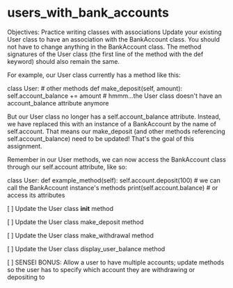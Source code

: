 # users_with_bank_accounts

Objectives:
Practice writing classes with associations
Update your existing User class to have an association with the BankAccount class. You should not have to change anything in the BankAccount class. The method signatures of the User class (the first line of the method with the def keyword) should also remain the same.

For example, our User class currently has a method like this:

class User:
    # other methods
    def make_deposit(self, amount):
    	self.account_balance += amount	# hmmm...the User class doesn't have an account_balance attribute anymore

But our User class no longer has a self.account_balance attribute. Instead, we have replaced this with an instance of a BankAccount by the name of self.account. That means our make_deposit (and other methods referencing self.account_balance) need to be updated! That's the goal of this assignment.

Remember in our User methods, we can now access the BankAccount class through our self.account attribute, like so:

class User:
    def example_method(self):
        self.account.deposit(100)		# we can call the BankAccount instance's methods
    	print(self.account.balance)		# or access its attributes



[ ] Update the User class __init__ method

[ ] Update the User class make_deposit method

[ ] Update the User class make_withdrawal method

[ ] Update the User class display_user_balance method

[ ] SENSEI BONUS: Allow a user to have multiple accounts; update methods so the user has to specify which account they are withdrawing or depositing to
